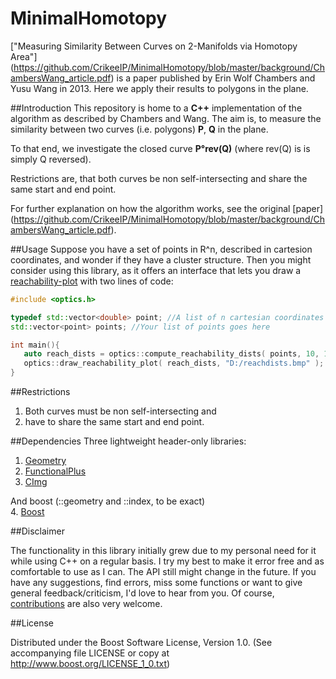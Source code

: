 # MinimalHomotopy
["Measuring Similarity Between Curves on 2-Manifolds via Homotopy Area"] (https://github.com/CrikeeIP/MinimalHomotopy/blob/master/background/ChambersWang_article.pdf) is a paper published by Erin Wolf Chambers and Yusu Wang in 2013. Here we apply their results to polygons in the plane.

##Introduction
This repository is home to a **C++** implementation of the algorithm as described by Chambers and Wang.
The aim is, to measure the similarity between two curves (i.e. polygons) **P**, **Q**  in the plane.

To that end, we investigate the closed curve **P°rev(Q)** (where rev(Q) is is simply Q reversed).


Restrictions are, that both curves be non self-intersecting and share the same start and end point.

For further explanation on how the algorithm works, see the original [paper] (https://github.com/CrikeeIP/MinimalHomotopy/blob/master/background/ChambersWang_article.pdf). 

##Usage
Suppose you have a set of points in R^n, described in cartesion coordinates, and wonder if they have a cluster structure.
Then you might consider using this library, as it offers an interface that lets you draw a [reachability-plot](https://github.com/CrikeeIP/OPTICS-Clustering/blob/master/resources/reachabilityplot.png) with two lines of code:

```cpp
#include <optics.h>

typedef std::vector<double> point; //A list of n cartesian coordinates makes a point
std::vector<point> points; //Your list of points goes here

int main(){
   auto reach_dists = optics::compute_reachability_dists( points, 10, 100 );
   optics::draw_reachability_plot( reach_dists, "D:/reachdists.bmp" );
}
```

##Restrictions

1. Both curves must be non self-intersecting and
2. have to share the same start and end point.

##Dependencies
Three lightweight header-only libraries:  
1. [Geometry](https://github.com/CrikeeIP/Geometry)  
2. [FunctionalPlus](https://github.com/Dobiasd/FunctionalPlus)  
3. [CImg](https://github.com/dtschump/CImg)

And boost (::geometry and ::index, to be exact)  
4. [Boost](http://www.boost.org/)


##Disclaimer

The functionality in this library initially grew due to my personal need for it while using C++ on a regular basis. I try my best to make it error free and as comfortable to use as I can. The API still might change in the future. If you have any suggestions, find errors, miss some functions or want to give general feedback/criticism, I'd love to hear from you. Of course, [contributions](https://github.com/CrikeeIP/OPTICS-Clustering/pulls) are also very welcome.

##License

Distributed under the Boost Software License, Version 1.0. (See accompanying file LICENSE or copy at http://www.boost.org/LICENSE_1_0.txt)
